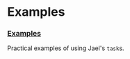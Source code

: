 # Examples

### [Examples](/system/kernel/jael/examples/examples)

Practical examples of using Jael's `task`s.
